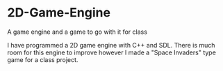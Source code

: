 # 2D-Game-Engine
A game engine and a game to go with it for class

I have programmed a 2D game engine with C++ and SDL. There is much room for this engine to improve however I made a "Space Invaders"  type game for a class project. 
